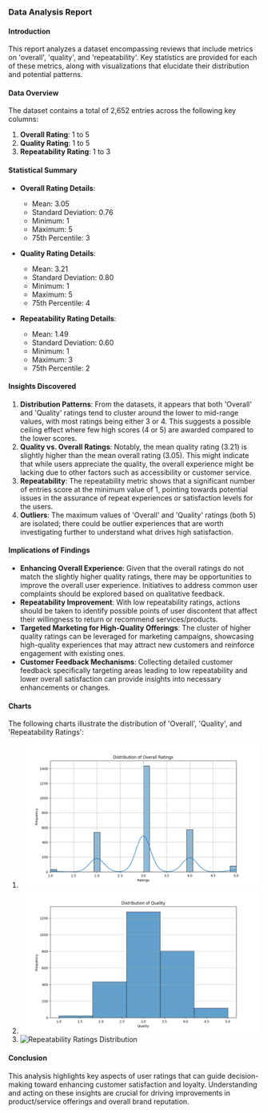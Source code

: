 ### Data Analysis Report

#### Introduction
This report analyzes a dataset encompassing reviews that include metrics on 'overall', 'quality', and 'repeatability'. Key statistics are provided for each of these metrics, along with visualizations that elucidate their distribution and potential patterns.

#### Data Overview
The dataset contains a total of 2,652 entries across the following key columns:
1. **Overall Rating**: 1 to 5
2. **Quality Rating**: 1 to 5
3. **Repeatability Rating**: 1 to 3

#### Statistical Summary
- **Overall Rating Details**:
  - Mean: 3.05
  - Standard Deviation: 0.76
  - Minimum: 1
  - Maximum: 5
  - 75th Percentile: 3

- **Quality Rating Details**:
  - Mean: 3.21
  - Standard Deviation: 0.80
  - Minimum: 1
  - Maximum: 5
  - 75th Percentile: 4

- **Repeatability Rating Details**:
  - Mean: 1.49
  - Standard Deviation: 0.60
  - Minimum: 1
  - Maximum: 3
  - 75th Percentile: 2

#### Insights Discovered
1. **Distribution Patterns**: From the datasets, it appears that both 'Overall' and 'Quality' ratings tend to cluster around the lower to mid-range values, with most ratings being either 3 or 4. This suggests a possible ceiling effect where few high scores (4 or 5) are awarded compared to the lower scores.
2. **Quality vs. Overall Ratings**: Notably, the mean quality rating (3.21) is slightly higher than the mean overall rating (3.05). This might indicate that while users appreciate the quality, the overall experience might be lacking due to other factors such as accessibility or customer service.
3. **Repeatability**: The repeatability metric shows that a significant number of entries score at the minimum value of 1, pointing towards potential issues in the assurance of repeat experiences or satisfaction levels for the users.
4. **Outliers**: The maximum values of 'Overall' and 'Quality' ratings (both 5) are isolated; there could be outlier experiences that are worth investigating further to understand what drives high satisfaction.

#### Implications of Findings
- **Enhancing Overall Experience**: Given that the overall ratings do not match the slightly higher quality ratings, there may be opportunities to improve the overall user experience. Initiatives to address common user complaints should be explored based on qualitative feedback.
- **Repeatability Improvement**: With low repeatability ratings, actions should be taken to identify possible points of user discontent that affect their willingness to return or recommend services/products.
- **Targeted Marketing for High-Quality Offerings**: The cluster of higher quality ratings can be leveraged for marketing campaigns, showcasing high-quality experiences that may attract new customers and reinforce engagement with existing ones.
- **Customer Feedback Mechanisms**: Collecting detailed customer feedback specifically targeting areas leading to low repeatability and lower overall satisfaction can provide insights into necessary enhancements or changes.

#### Charts
The following charts illustrate the distribution of 'Overall', 'Quality', and 'Repeatability Ratings':
1. ![Overall Ratings Distribution](overall.png)
2. ![Quality Ratings Distribution](quality.png)
3. ![Repeatability Ratings Distribution](repeatability.png)

#### Conclusion
This analysis highlights key aspects of user ratings that can guide decision-making toward enhancing customer satisfaction and loyalty. Understanding and acting on these insights are crucial for driving improvements in product/service offerings and overall brand reputation.